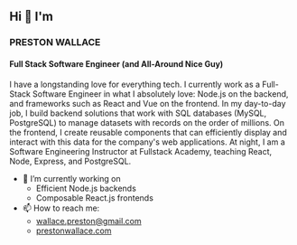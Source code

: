 ## Hi 👋 I'm
### PRESTON WALLACE
#### Full Stack Software Engineer (and All-Around Nice Guy)

I have a longstanding love for everything tech. I currently work as a Full-Stack Software Engineer in what I absolutely love: Node.js on the backend, and frameworks such as React and Vue on the frontend. In my day-to-day job, I build backend solutions that work with SQL databases (MySQL, PostgreSQL) to manage datasets with records on the order of millions. On the frontend, I create reusable components that can efficiently display and interact with this data for the company's web applications. At night, I am a Software Engineering Instructor at Fullstack Academy, teaching React, Node, Express, and PostgreSQL.


- 🔭 I’m currently working on 
  - Efficient Node.js backends
  - Composable React.js frontends
- 📫 How to reach me:
  - wallace.preston@gmail.com
  - [prestonwallace.com](https://prestonwallace.com/)
<!--
**wallacepreston/wallacepreston** is a ✨ _special_ ✨ repository because its `README.md` (this file) appears on your GitHub profile.

Here are some ideas to get you started:

- 🌱 I’m currently learning ...
- 👯 I’m looking to collaborate on ...
- 🤔 I’m looking for help with ...
- 💬 Ask me about ...
- 😄 Pronouns: ...
- ⚡ Fun fact: ...
-->
